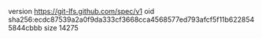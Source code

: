 version https://git-lfs.github.com/spec/v1
oid sha256:ecdc87539a2a0f9da333cf3668cca4568577ed793afcf5f11b6228545844cbbb
size 14275
